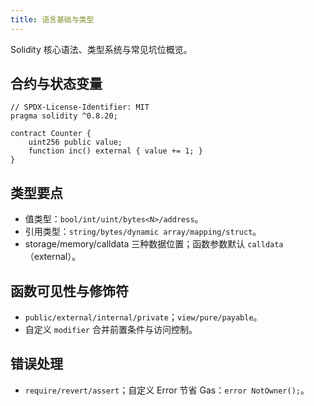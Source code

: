 ```yaml
---
title: 语言基础与类型
---
```


Solidity 核心语法、类型系统与常见坑位概览。

## 合约与状态变量

```solidity
// SPDX-License-Identifier: MIT
pragma solidity ^0.8.20;

contract Counter {
    uint256 public value;
    function inc() external { value += 1; }
}
```

## 类型要点

- 值类型：`bool/int/uint/bytes<N>/address`。
- 引用类型：`string/bytes/dynamic array/mapping/struct`。
- storage/memory/calldata 三种数据位置；函数参数默认 `calldata`（external）。

## 函数可见性与修饰符

- `public/external/internal/private`；`view/pure/payable`。
- 自定义 `modifier` 合并前置条件与访问控制。

## 错误处理

- `require/revert/assert`；自定义 Error 节省 Gas：`error NotOwner();`。

